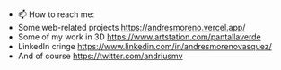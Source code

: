- 📫 How to reach me:
- Some web-related projects https://andresmoreno.vercel.app/
- Some of my work in 3D https://www.artstation.com/pantallaverde
- LinkedIn cringe https://www.linkedin.com/in/andresmorenovasquez/
- And of course https://twitter.com/andriusmv

<!---
andriusmv/andriusmv is a ✨ special ✨ repository because its `README.md` (this file) appears on your GitHub profile.
You can click the Preview link to take a look at your changes.
--->

